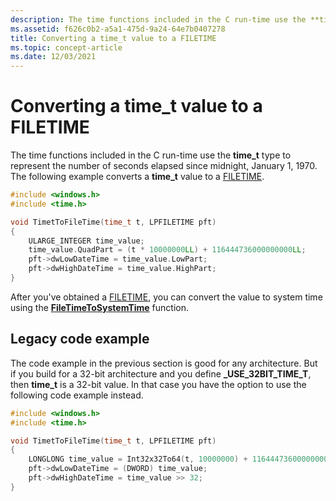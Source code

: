 ```yaml
---
description: The time functions included in the C run-time use the **time_t** type to represent the number of seconds elapsed since midnight, January 1, 1970. The following example converts a **time_t** value to a [FILETIME](/windows/win32/api/minwinbase/ns-minwinbase-filetime).
ms.assetid: f626c0b2-a5a1-475d-9a24-64e7b0407278
title: Converting a time_t value to a FILETIME
ms.topic: concept-article
ms.date: 12/03/2021
---
```


# Converting a time\_t value to a FILETIME

The time functions included in the C run-time use the **time_t** type to represent the number of seconds elapsed since midnight, January 1, 1970. The following example converts a **time_t** value to a [FILETIME](/windows/win32/api/minwinbase/ns-minwinbase-filetime).

```cpp
#include <windows.h>
#include <time.h>

void TimetToFileTime(time_t t, LPFILETIME pft)
{
    ULARGE_INTEGER time_value;
    time_value.QuadPart = (t * 10000000LL) + 116444736000000000LL;
    pft->dwLowDateTime = time_value.LowPart;
    pft->dwHighDateTime = time_value.HighPart;
}
```

After you've obtained a [FILETIME](/windows/win32/api/minwinbase/ns-minwinbase-filetime), you can convert the value to system time using the [**FileTimeToSystemTime**](/windows/win32/api/timezoneapi/nf-timezoneapi-filetimetosystemtime) function.

## Legacy code example

The code example in the previous section is good for any architecture. But if you build for a 32-bit architecture and you define **_USE_32BIT_TIME_T**, then **time_t** is a 32-bit value. In that case you have the option to use the following code example instead.

```cpp
#include <windows.h>
#include <time.h>

void TimetToFileTime(time_t t, LPFILETIME pft)
{
    LONGLONG time_value = Int32x32To64(t, 10000000) + 116444736000000000;
    pft->dwLowDateTime = (DWORD) time_value;
    pft->dwHighDateTime = time_value >> 32;
}
```
